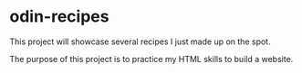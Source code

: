 # odin-recipes

This project will showcase several recipes I just made up on the spot.

The purpose of this project is to practice my HTML skills to build a website.